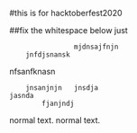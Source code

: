 #this is for hacktoberfest2020

##fix the whitespace below just 


          			mjdnsajfnjn
		jnfdjsnansk   

nfsanfknasn 			


		jnsanjnjn	jnsdja
	jasnda			
			fjanjndj
normal text.
normal text.

